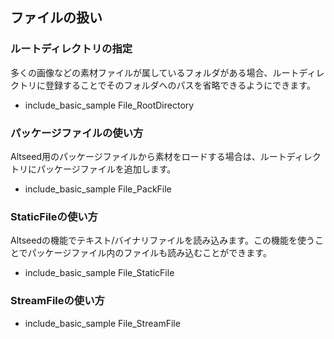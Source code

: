 
## ファイルの扱い

### ルートディレクトリの指定

多くの画像などの素材ファイルが属しているフォルダがある場合、ルートディレクトリに登録することでそのフォルダへのパスを省略できるようにできます。

* include_basic_sample File_RootDirectory

### パッケージファイルの使い方

Altseed用のパッケージファイルから素材をロードする場合は、ルートディレクトリにパッケージファイルを追加します。

* include_basic_sample File_PackFile

### StaticFileの使い方

Altseedの機能でテキスト/バイナリファイルを読み込みます。この機能を使うことでパッケージファイル内のファイルも読み込むことができます。

* include_basic_sample File_StaticFile

### StreamFileの使い方

* include_basic_sample File_StreamFile